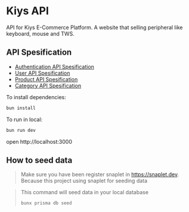 # Kiys API

API for Kiys E-Commerce Platform. A website that selling peripheral like keyboard, mouse and TWS.

## API Spesification

- [Authentication API Spesification](/docs/auth.md)
- [User API Spesification](/docs/user.md)
- [Product API Spesification](/docs/product.md)
- [Category API Spesification](/docs/category.md)

To install dependencies:

```sh
bun install
```

To run in local:

```sh
bun run dev
```

open http://localhost:3000

## How to seed data

> Make sure you have been register snaplet in https://snaplet.dev. Because this project using snaplet for seeding data

> This command will seed data in your local database
>
> ```sh
> bunx prisma db seed
> ```

